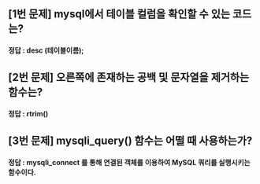 ## [1번 문제] mysql에서 테이블 컬럼을 확인할 수 있는 코드는?

#### 정답 : desc (테이블이름);


## [2번 문제] 오른쪽에 존재하는 공백 및 문자열을 제거하는 함수는?

#### 정답 : rtrim()


## [3번 문제] mysqli_query() 함수는 어떨 때 사용하는가?

#### 정답 : mysqli_connect 를 통해 연결된 객체를 이용하여 MySQL 쿼리를 실행시키는 함수이다.